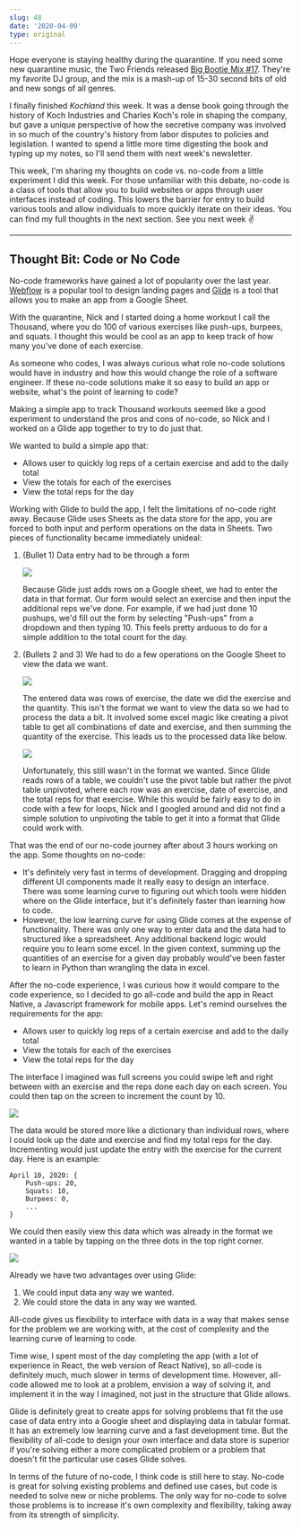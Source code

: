 ```yaml
---
slug: 48
date: '2020-04-09'
type: original
---
```

Hope everyone is staying healthy during the quarantine. If you need some new quarantine music, the Two Friends released [Big Bootie Mix #17](https://soundcloud.com/bigbootiemix/bb17). They're my favorite DJ group, and the mix is a mash-up of 15-30 second bits of old and new songs of all genres.

I finally finished *Kochland* this week. It was a dense book going through the history of Koch Industries and Charles Koch's role in shaping the company, but gave a unique perspective of how the secretive company was involved in so much of the country's history from labor disputes to policies and legislation. I wanted to spend a little more time digesting the book and typing up my notes, so I'll send them with next week's newsletter.

This week, I'm sharing my thoughts on code vs. no-code from a little experiment I did this week. For those unfamiliar with this debate, no-code is a class of tools that allow you to build websites or apps through user interfaces instead of coding. This lowers the barrier for entry to build various tools and allow individuals to more quickly iterate on their ideas. You can find my full thoughts in the next section. See you next week ✌️

---

## Thought Bit: Code or No Code

No-code frameworks have gained a lot of popularity over the last year. [Webflow](https://webflow.com) is a popular tool to design landing pages and [Glide](https://www.glideapps.com) is a tool that allows you to make an app from a Google Sheet.

With the quarantine, Nick and I started doing a home workout I call the Thousand, where you do 100 of various exercises like push-ups, burpees, and squats. I thought this would be cool as an app to keep track of how many you've done of each exercise.

As someone who codes, I was always curious what role no-code solutions would have in industry and how this would change the role of a software engineer. If these no-code solutions make it so easy to build an app or website, what's the point of learning to code?

Making a simple app to track Thousand workouts seemed like a good experiment to understand the pros and cons of no-code, so Nick and I worked on a Glide app together to try to do just that.

We wanted to build a simple app that:
* Allows user to quickly log reps of a certain exercise and add to the daily total
* View the totals for each of the exercises
* View the total reps for the day

Working with Glide to build the app, I felt the limitations of no-code right away. Because Glide uses Sheets as the data store for the app, you are forced to both input and perform operations on the data in Sheets. Two pieces of functionality became immediately unideal:

1. (Bullet 1) Data entry had to be through a form

    ![](/newsletters/48/glide-data-entry.png)

    Because Glide just adds rows on a Google sheet, we had to enter the data in that format. Our form would select an exercise and then input the additional reps we've done. For example, if we had just done 10 pushups, we'd fill out the form by selecting "Push-ups" from a dropdown and then typing 10. This feels pretty arduous to do for a simple addition to the total count for the day.

2. (Bullets 2 and 3) We had to do a few operations on the Google Sheet to view the data we want.

    ![](/newsletters/48/glide-data-raw.png)

    The entered data was rows of exercise, the date we did the exercise and the quantity. This isn't the format we want to view the data so we had to process the data a bit. It involved some excel magic like creating a pivot table to get all combinations of date and exercise, and then summing the quantity of the exercise. This leads us to the processed data like below.

    ![](/newsletters/48/glide-data-processed.png)

    Unfortunately, this still wasn't in the format we wanted. Since Glide reads rows of a table, we couldn't use the pivot table but rather the pivot table unpivoted, where each row was an exercise, date of exercise, and the total reps for that exercise. While this would be fairly easy to do in code with a few for loops, Nick and I googled around and did not find a simple solution to unpivoting the table to get it into a format that Glide could work with.

That was the end of our no-code journey after about 3 hours working on the app. Some thoughts on no-code:
* It's definitely very fast in terms of development. Dragging and dropping different UI components made it really easy to design an interface. There was some learning curve to figuring out which tools were hidden where on the Glide interface, but it's definitely faster than learning how to code.
* However, the low learning curve for using Glide comes at the expense of functionality. There was only one way to enter data and the data had to structured like a spreadsheet. Any additional backend logic would require you to learn some excel. In the given context, summing up the quantities of an exercise for a given day probably would've been faster to learn in Python than wrangling the data in excel.

After the no-code experience, I was curious how it would compare to the code experience, so I decided to go all-code and build the app in React Native, a Javascript framework for mobile apps. Let's remind ourselves the requirements for the app:
* Allows user to quickly log reps of a certain exercise and add to the daily total
* View the totals for each of the exercises
* View the total reps for the day

The interface I imagined was full screens you could swipe left and right between with an exercise and the reps done each day on each screen. You could then tap on the screen to increment the count by 10.

![](/newsletters/48/thousand-home.png)

The data would be stored more like a dictionary than individual rows, where I could look up the date and exercise and find my total reps for the day. Incrementing would just update the entry with the exercise for the current day. Here is an example:

```
April 10, 2020: {
    Push-ups: 20,
    Squats: 10,
    Burpees: 0,
    ...
}
```

We could then easily view this data which was already in the format we wanted in a table by tapping on the three dots in the top right corner.

![](/newsletters/48/thousand-summary.png)

Already we have two advantages over using Glide:
1. We could input data any way we wanted.
2. We could store the data in any way we wanted.

All-code gives us flexibility to interface with data in a way that makes sense for the problem we are working with, at the cost of complexity and the learning curve of learning to code.

Time wise, I spent most of the day completing the app (with a lot of experience in React, the web version of React Native), so all-code is definitely much, much slower in terms of development time. However, all-code allowed me to look at a problem, envision a way of solving it, and implement it in the way I imagined, not just in the structure that Glide allows.

Glide is definitely great to create apps for solving problems that fit the use case of data entry into a Google sheet and displaying data in tabular format. It has an extremely low learning curve and a fast development time. But the flexibility of all-code to design your own interface and data store is superior if you're solving either a more complicated problem or a problem that doesn't fit the particular use cases Glide solves.

In terms of the future of no-code, I think code is still here to stay. No-code is great for solving existing problems and defined use cases, but code is needed to solve new or niche problems. The only way for no-code to solve those problems is to increase it's own complexity and flexibility, taking away from its strength of simplicity.